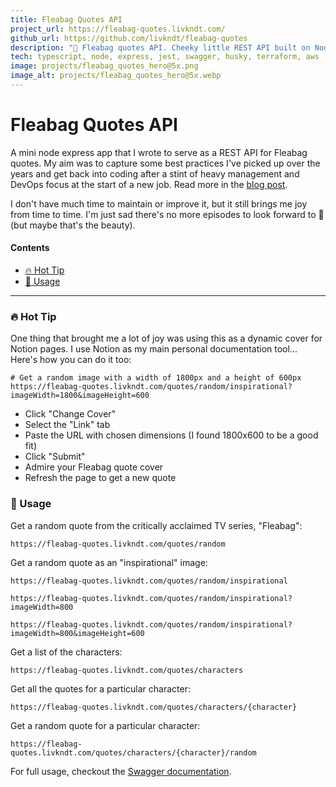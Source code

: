 ```yaml
---
title: Fleabag Quotes API
project_url: https://fleabag-quotes.livkndt.com/
github_url: https://github.com/livkndt/fleabag-quotes
description: "💬 Fleabag quotes API. Cheeky little REST API built on Node.js and Express using TypeScript. Designed to return random quote from the critically acclaimed TV series, \"Fleabag\", for your amusement."
tech: typescript, node, express, jest, swagger, husky, terraform, aws
image: projects/fleabag_quotes_hero@5x.png
image_alt: projects/fleabag_quotes_hero@5x.webp
---
```


# Fleabag Quotes API
A mini node express app that I wrote to serve as a REST API for Fleabag quotes. My aim was to capture some best
practices I've picked up over the years and get back into coding after a stint of heavy management and DevOps focus at 
the start of a new job. Read more in the [blog post](/2023/08/04/fleabag-api.html).

I don't have much time to maintain or improve it, but it still brings me joy from time to time. I'm just sad there's no
more episodes to look forward to 🥲 (but maybe that's the beauty).

#### Contents
- [🔥 Hot Tip](#-hot-tip)
- [🚀 Usage](#-usage)

<hr>

### 🔥 Hot Tip
One thing that brought me a lot of joy was using this as a dynamic cover for Notion pages. I use Notion as my main 
personal documentation tool... Here's how you can do it too:
```
# Get a random image with a width of 1800px and a height of 600px
https://fleabag-quotes.livkndt.com/quotes/random/inspirational?imageWidth=1800&imageHeight=600
```
- Click "Change Cover"
- Select the "Link" tab
- Paste the URL with chosen dimensions (I found 1800x600 to be a good fit)
- Click "Submit"
- Admire your Fleabag quote cover
- Refresh the page to get a new quote

### 🚀 Usage
Get a random quote from the critically acclaimed TV series, "Fleabag":
```
https://fleabag-quotes.livkndt.com/quotes/random
```

Get a random quote as an "inspirational" image:
```
https://fleabag-quotes.livkndt.com/quotes/random/inspirational

https://fleabag-quotes.livkndt.com/quotes/random/inspirational?imageWidth=800

https://fleabag-quotes.livkndt.com/quotes/random/inspirational?imageWidth=800&imageHeight=600
```

Get a list of the characters:
```
https://fleabag-quotes.livkndt.com/quotes/characters
```

Get all the quotes for a particular character:
```
https://fleabag-quotes.livkndt.com/quotes/characters/{character}
```

Get a random quote for a particular character:
```
https://fleabag-quotes.livkndt.com/quotes/characters/{character}/random
```

For full usage, checkout the [Swagger documentation](https://fleabag-quotes.livkndt.com/).
